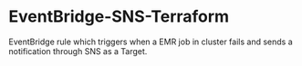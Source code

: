 # EventBridge-SNS-Terraform
EventBridge rule which triggers when a EMR job in cluster fails and sends a notification through SNS as a Target.
